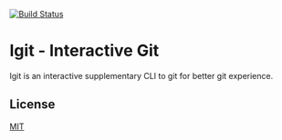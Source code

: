 [![Build Status](https://travis-ci.com/kobibarhanin/gitenv.svg?branch=master)](https://travis-ci.com/kobibarhanin/igit)

# Igit - Interactive Git

Igit is an interactive supplementary CLI to git for better git experience.



## License
[MIT](https://choosealicense.com/licenses/mit/)
